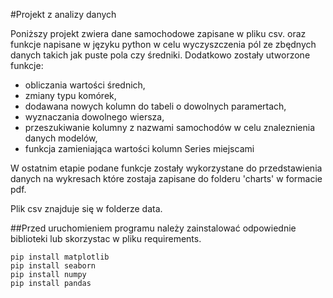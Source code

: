 #Projekt z analizy danych

Poniższy projekt zwiera dane samochodowe zapisane w pliku csv. oraz funkcje napisane w języku python w celu 
wyczyszczenia pól ze zbędnych danych takich jak puste pola czy średniki. Dodatkowo zostały utworzone funkcje:

- obliczania wartości średnich, 
- zmiany typu komórek, 
- dodawana nowych kolumn do tabeli o dowolnych paramertach, 
- wyznaczania dowolnego wiersza,
- przeszukiwanie kolumny z nazwami samochodów w celu znaleznienia danych modelów,
- funkcja zamieniająca wartości kolumn Series miejscami

W ostatnim etapie podane funkcje zostały wykorzystane do przedstawienia danych na wykresach które zostaja zapisane do folderu 'charts' w formacie pdf.

Plik csv znajduje się w folderze data.

##Przed uruchomieniem programu należy zainstalować odpowiednie biblioteki lub skorzystac w pliku requirements.
````
pip install matplotlib
pip install seaborn
pip install numpy
pip install pandas
````
